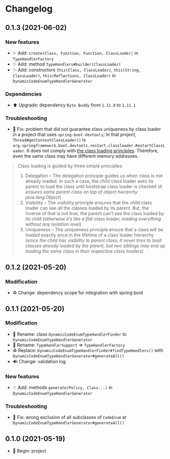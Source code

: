 # Changelog

## 0.1.3 (2021-06-02)

### New features

- ✨ Add: `create(Class, Function, Function, ClassLoader)` in `TypeHandlerFactory`
- ✨ Add: method `TypeHandlers#builder(ClassLoader)`
- ✨ Add: constructors `this(Class, ClassLoader)`, `this(String, ClassLoader)`, `this(Reflections, ClassLoader)` in `DynamicCodeEnumTypeHandlerGenerator`

### Dependencies

- ⬆️ Upgrade: dependency `Byte Buddy` from `1.11.0` to `1.11.1`

### Troubleshooting

- 🐞 Fix: problem that did not guarantee class uniqueness by class loader in a project that uses `spring-boot-devtools`; In that project, `Thread#getContextClassLoader()` is `org.springframework.boot.devtools.restart.classloader.RestartClassLoader`. It does not comply with [the class loading principles](https://dzone.com/articles/demystify-java-class-loading). Therefore, even the same class may have different memory addresses.

> Class loading is guided by three simple principles:
>
> 1. Delegation – The delegation principle guides us when class is not already loaded. In such a case, the child class loader asks its parent to load the class until bootstrap class loader is checked (*It ensures same parent class on top of object hierarchy java.lang.Object*)
> 2. Visibility – The visibility principle ensures that the child class loader can see all the classes loaded by its parent. But, the inverse of that is not true, the parent can’t see the class loaded by its child (*otherwise it’s like a flat class loader, loading everything without any isolation level*)
> 3. Uniqueness – The uniqueness principle ensure that a class will be loaded exactly once in the lifetime of a class loader hierarchy (*since the child has visibility to parent class, it never tries to load classes already loaded by the parent, but two siblings may end up loading the same class in their respective class loaders*)



## 0.1.2 (2021-05-20)

### Modification

- ♻️ Change: dependency scope for integration with spring boot



## 0.1.1 (2021-05-20)

### Modification

- 🚚 Rename: class `DynamicCodeEnumTypeHandlerFinder` to `DynamicCodeEnumTypeHandlerGenerator`
- 🚚 Rename: `TypeHandlerSupport` => `TypeHandlerFactory`
- ♻️ Replace: `DynamicCodeEnumTypeHandlerFinder#findTypeHandlers()` with `DynamicCodeEnumTypeHandlerGenerator#generateAll()`
- 🔊 Change: validation log

### New features

- ✨ Add: methods `generate(Policy, Class...)` in `DynamicCodeEnumTypeHandlerGenerator`

### Troubleshooting

- 🐞 Fix: wrong exclusion of all subclasses of `CodeEnum` at `DynamicCodeEnumTypeHandlerGenerator#generateAll()`



## 0.1.0 (2021-05-19)

- 🎉 Begin: project

